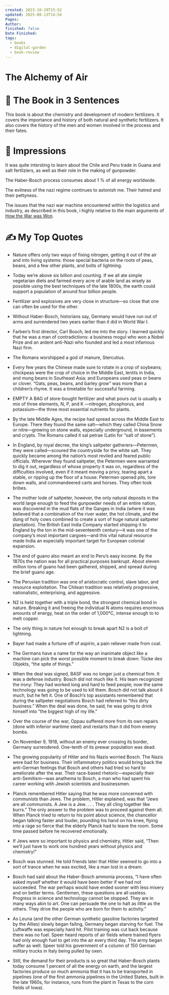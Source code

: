 ```yaml
---
created: 2023-10-29T15:52
updated: 2025-08-13T14:54
Pages: 
Author: 
finished: false
Date Finished: 
tags:
  - books
  - digital-garden
  - book-review
---
```

# The Alchemy of Air


# 🚀 The Book in 3 Sentences

This book is about the chemistry and development of modern fertilizers. It covers the importance and history of both natural and synthetic fertilizers. It also covers the history of the men and women involved in the process and their fates. 
# 🎨 Impressions

It was quite intersting to learn about the Chile and Peru trade in Guana and salt fertilziers, as well as their role in the making of gunpowder. 

The Haber-Bosch process consumes about 1 % of all energy worldwide. 

The evilness of the nazi regime continues to astonish me. Their hatred and their pettyness.  

The issues that the nazi war machine encountered within the logistics and industry, as described in this book, i highly relative to the main arguments of [How the War was Won](History/Europe/How%20the%20War%20was%20Won.md).


# ✍️ My Top  Quotes

- Nature offers only two ways of fixing nitrogen, getting it out of the air and into living systems: those special bacteria on the roots of peas, beans, and a few other plants, and bolts of lightning.
 
- Today we’re above six billion and counting. If we all ate simple vegetarian diets and farmed every acre of arable land as wisely as possible using the best techniques of the late 1800s, the earth could support a population of around four billion people.
 
- Fertilizer and explosives are very close in structure—so close that one can often be used for the other.
 
- Without Haber-Bosch, historians say, Germany would have run out of arms and surrendered two years earlier than it did in World War I.
 
- Farben’s first director, Carl Bosch, led me into the story. I learned quickly that he was a man of contradictions: a business mogul who won a Nobel Prize and an ardent anti-Nazi who founded and led a most infamous Nazi firm.
 
- The Romans worshipped a god of manure, Stercutius.
 
- Every few years the Chinese made sure to rotate in a crop of soybeans; chickpeas were the crop of choice in the Middle East, lentils in India, and mung beans in Southeast Asia; and Europeans used peas or beans or clover. “Oats, peas, beans, and barley grow” was more than a children’s rhyme. It was a timetable for successful farming.
 
- EMPTY A BAG of store-bought fertilizer and what pours out is usually a mix of three elements, N, P, and K —nitrogen, phosphorus, and potassium—the three most essential nutrients for plants.
 
- By the late Middle Ages, the recipe had spread across the Middle East to Europe. There they found the same salt—which they called China Snow or nitre—growing on stone walls, especially underground, in basements and crypts. The Romans called it sal petrae (Latin for “salt of stone”).
 
- In England, by royal decree, the king’s saltpeter gatherers—Petermen, they were called—scoured the countryside for the white salt. They quickly became among the nation’s most reviled and feared public officials. Wherever they found saltpeter, the Petermen were warranted to dig it out, regardless of whose property it was on, regardless of the difficulties involved, even if it meant moving a privy, tearing apart a stable, or ripping up the floor of a house. Petermen opened pits, tore down walls, and commandeered carts and horses. They often took bribes.
 
- The mother lode of saltpeter, however, the only natural deposits in the world large enough to feed the gunpowder needs of an entire nation, was discovered in the mud flats of the Ganges in India (where it was believed that a combination of the river water, the hot climate, and the dung of holy cows combined to create a sort of huge natural saltpeter plantation). The British East India Company started shipping it to England by the ton in the mid-seventeenth century—it was one of the company’s most important cargoes—and this vital natural resource made India an especially important target for European colonial expansion.
 
- The end of guano also meant an end to Peru’s easy income. By the 1870s the nation was for all practical purposes bankrupt. About eleven million tons of guano had been gathered, shipped, and spread during the brief guano age.
 
- The Peruvian tradition was one of aristocratic control, slave labor, and resource exploitation. The Chilean tradition was relatively progressive, nationalistic, enterprising, and aggressive.
 
- N2 is held together with a triple bond, the strongest chemical bond in nature. Breaking it and freeing the individual N atoms requires enormous amounts of energy, heat on the order of 1,000°C, intense enough to to melt copper.
 
- The only thing in nature hot enough to break apart N2 is a bolt of lightning.
 
- Bayer had made a fortune off of aspirin, a pain reliever made from coal.
 
- The Germans have a name for the way an inanimate object like a machine can pick the worst possible moment to break down: Tücke des Objekts, “the spite of things.”
 
- When the deal was signed, BASF was no longer just a chemical firm. It was a defense industry. Bosch did not much like it. His team recognized the irony: They had worked long and hard to feed people; now the same technology was going to be used to kill them. Bosch did not talk about it much, but he felt it. One of Bosch’s top assistants remembered that during the saltpeter negotiations Bosch had referred to “this dirty business.” When the deal was done, he said, he was going to drink himself into “the biggest high of my life.”
 
- Over the course of the war, Oppau suffered more from its own repairs (done with inferior wartime steel) and restarts than it did from enemy bombs.
 
- On November 9, 1918, without an enemy ever crossing its border, Germany surrendered. One-tenth of its prewar population was dead.
 
- The growing popularity of Hitler and his Nazis worried Bosch. The Nazis were bad for business. Their inflammatory politics would bring back the anti-German feelings that Bosch and others had tried so hard to ameliorate after the war. Their race-based rhetoric—especially their anti-Semitism—was anathema to Bosch, a man who had spent his career working with Jewish scientists and businessmen.

- Planck remembered Hitler saying that he was more concerned with communists than Jews. The problem, Hitler explained, was that “Jews are all communists. A Jew is a Jew. . . . They all cling together like burrs.” The only answer to the problem was to proceed against them all. When Planck tried to return to his point about science, the chancellor began talking faster and louder, pounding his hand on his knee, flying into a rage so fierce that the elderly Planck had to leave the room. Some time passed before he recovered emotionally.
 
- If Jews were so important to physics and chemistry, Hitler said, “Then we’ll just have to work one hundred years without physics and chemistry!”
 
- Bosch was stunned. He told friends later that Hitler seemed to go into a sort of trance when he was excited, like a man lost in a dream.
 
- Bosch had said about the Haber-Bosch ammonia process, “I have often asked myself whether it would have been better if we had not succeeded. The war perhaps would have ended sooner with less misery and on better terms. Gentlemen, these questions are all useless. Progress in science and technology cannot be stopped. They are in many ways akin to art. One can persuade the one to halt as little as the others. They drive the people who are born for them to activity.”
 
- As Leuna (and the other German synthetic gasoline factories targeted by the Allies) slowly began failing, Germany began starving for fuel. The Luftwaffe was especially hard hit. Pilot training was cut back because there was no fuel. Speer heard reports of air fields where trained flyers had only enough fuel to get into the air every third day. The army began suffer as well. Speer told his government of a column of 150 German military trucks in Italy being pulled by oxen.
 
- Still, the demand for their products is so great that Haber-Bosch plants today consume 1 percent of all the energy on earth, and the largest factories produce so much ammonia that it has to be transported in pipelines (one of the first ammonia pipelines in the United States, built in the late 1960s, for instance, runs from the plant in Texas to the corn fields of Iowa).
 
